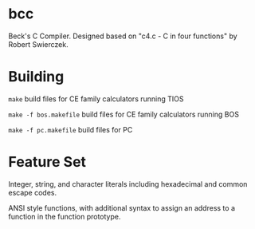 # bcc

Beck's C Compiler.
Designed based on "c4.c - C in four functions" by Robert Swierczek.

# Building

`make` build files for CE family calculators running TIOS

`make -f bos.makefile` build files for CE family calculators running BOS

`make -f pc.makefile` build files for PC

# Feature Set

Integer, string, and character literals including hexadecimal and common escape codes.

ANSI style functions, with additional syntax to assign an address to a function in the function prototype.

